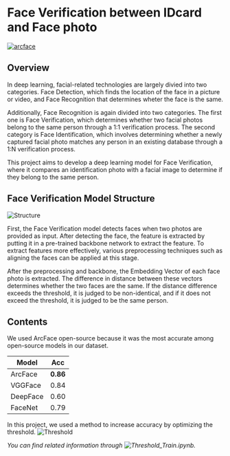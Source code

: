 # Face Verification between IDcard and Face photo
[![arcface](https://github.com/choiyun9yu/pr.FaceVerification/blob/main/img/arcface.svg)](https://github.com/serengil/deepface)

## Overview
In deep learning, facial-related technologies are largely divied into two categories.
Face Detection, which finds the location of the face in a picture or video,
and Face Recognition that determines wheter the face is the same.
  
Additionally, Face Recognition is again divided into two categories. The first one is Face Verification, which determines whether two facial photos belong to the same person through a 1:1 verification process.
The second category is Face Identification, which involves determining whether a newly captured facial photo matches any person in an existing database through a 1:N verification process.

This project aims to develop a deep learning model for Face Verification, where it compares an identification photo with a facial image to determine if they belong to the same person.


## Face Verification Model Structure

![Structure](https://github.com/choiyun9yu/pr.FaceVerification/blob/main/img/Face%20Verifiaction%20Model%20Structure.png)

First, the Face Verification model detects faces when two photos are provided as input.
After detecting the face, the feature is extracted by putting it in a pre-trained backbone network to extract the feature. To extract features more effectively, various preprocessing techniques such as aligning the faces can be applied at this stage.

After the preprocessing and backbone, the Embedding Vector of each face photo is extracted.
The difference in distance between these vectors determines whether the two faces are the same. If the distance difference exceeds the threshold, it is judged to be non-identical, and if it does not exceed the threshold, it is judged to be the same person.


## Contents
We used ArcFace open-source because it was the most accurate among open-source models  in our dataset.

|Model|Acc|
|-----|---|
|ArcFace|**0.86**|
|VGGFace|0.84|
|DeepFace|0.60|
|FaceNet|0.79|

In this project, we used a method to increase accuracy by optimizing the threshold.
![Threshold](https://github.com/choiyun9yu/pr.FaceVerification/blob/main/img/Threshold%20Train.png)

*You can find related information through ![Threshold_Train.ipynb](https://github.com/choiyun9yu/pr.FaceVerification/blob/main/Threshold_Train.ipynb).*
